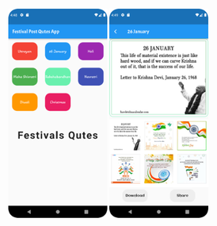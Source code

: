 <p>
  <img src="https://github.com/urvashi6065/FestivalPostApp_Project/blob/main/4.png" heigth="300"/width="200">
   <img src="https://github.com/urvashi6065/FestivalPostApp_Project/blob/main/5.png" heigth="300"/width="200">
  
</p>
